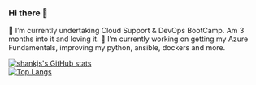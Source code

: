 ### Hi there 👋
🌱 I’m currently undertaking Cloud Support & DevOps BootCamp. Am 3 months into it and loving it.
🔭 I’m currently working on getting my Azure Fundamentals, improving my python, ansible, dockers and more.

[![shankjs's GitHub stats](https://github-readme-stats.vercel.app/api?username=shankjs&show_icons=true&theme=algolia&hide=stars,issues)](https://github.com/anuraghazra/github-readme-stats)\
[![Top Langs](https://github-readme-stats.vercel.app/api/top-langs/?username=shankjs&layout=compact&show_icons=true&theme=algolia)](https://github.com/anuraghazra/github-readme-stats)



<!--
**shankjs/shankjs** is a ✨ _special_ ✨ repository because its `README.md` (this file) appears on your GitHub profile.

Here are some ideas to get you started:

- 🔭 I’m currently working on ...
- 🌱 I’m currently learning ...
- 👯 I’m looking to collaborate on ...
- 🤔 I’m looking for help with ...
- 💬 Ask me about ...
- 📫 How to reach me: ...
- 😄 Pronouns: ...
- ⚡ Fun fact: ...
-->

